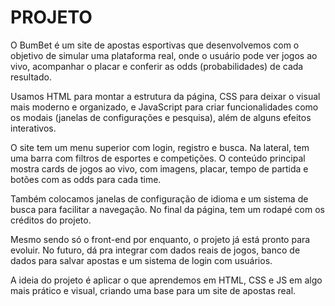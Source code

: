 # PROJETO
O BumBet é um site de apostas esportivas que desenvolvemos com o objetivo de simular uma plataforma real, onde o usuário pode ver jogos ao vivo, acompanhar o placar e conferir as odds (probabilidades) de cada resultado.

Usamos HTML para montar a estrutura da página, CSS para deixar o visual mais moderno e organizado, e JavaScript para criar funcionalidades como os modais (janelas de configurações e pesquisa), além de alguns efeitos interativos.

O site tem um menu superior com login, registro e busca. Na lateral, tem uma barra com filtros de esportes e competições. O conteúdo principal mostra cards de jogos ao vivo, com imagens, placar, tempo de partida e botões com as odds para cada time.

Também colocamos janelas de configuração de idioma e um sistema de busca para facilitar a navegação. No final da página, tem um rodapé com os créditos do projeto.

Mesmo sendo só o front-end por enquanto, o projeto já está pronto para evoluir. No futuro, dá pra integrar com dados reais de jogos, banco de dados para salvar apostas e um sistema de login com usuários.

A ideia do projeto é aplicar o que aprendemos em HTML, CSS e JS em algo mais prático e visual, criando uma base para um site de apostas real.
